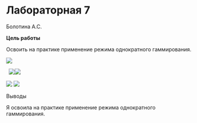 ﻿# Лабораторная 7
Болотина А.С.

**Цель работы**

Освоить на практике применение режима однократного гаммирования.

![](Aspose.Words.20b75d46-9655-4e76-a3ce-1da599d07b9e.001.png)

` `![](Aspose.Words.20b75d46-9655-4e76-a3ce-1da599d07b9e.002.png)![](Aspose.Words.20b75d46-9655-4e76-a3ce-1da599d07b9e.003.png)

![](Aspose.Words.20b75d46-9655-4e76-a3ce-1da599d07b9e.002.png) ![](Aspose.Words.20b75d46-9655-4e76-a3ce-1da599d07b9e.004.png)

Выводы

Я освоила на практике применение режима однократного гаммирования.
